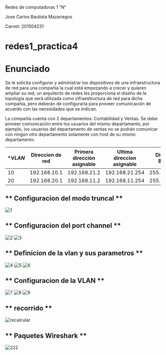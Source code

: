 Redes de computadoras 1 "N"

Jose Carlos Bautista Mazariegos

Carnet: 201504231


# redes1_practica4

# **Enunciado**
Se le solicita configurar y administrar los dispositivos de una infraestructura de red para
una compañía la cual está empezando a crecer y quieren ampliar su red, un arquitecto
de redes les proporciona el diseño de la topología que será utilizada como
infraestructura de red para dicha compañía, pero deberán de configurarla para proveer
comunicación de acuerdo con las necesidades que se indican.

La compañía cuenta con 2 departamentos: Contabilidad y Ventas. Se debe proveer
comunicación entre los usuarios del mismo departamento, por ejemplo, los usuarios del
departamento de ventas no se podrán comunicar con ningún otro departamento
solamente con host de su mismo departamento. 


| **VLAN* | **Direccion de red** | **Primera dirección asignable** | **Ultima direccion asignable**|**Dirección de Breadcast** |
| --------|  --------------------| ------------------------------ | --------------------------     |---------------------------|
| 10      | 192.168.10.1         | 192.168.21.2                   | 192.168.21.254                 | 255.255.255.255           |
| 20      | 192.168.20.1         | 192.168.11.2                   | 192.168.11.254                 | 255.255.255.255           |

## ** Configuracion del modo truncal **
![1](https://user-images.githubusercontent.com/8570475/96743467-44bedc80-1381-11eb-9cea-f1bab1f41969.png)
## ** Configuracion del port channel **
![2](https://user-images.githubusercontent.com/8570475/96743519-530cf880-1381-11eb-8468-ecea4bbae302.png)
![3](https://user-images.githubusercontent.com/8570475/96743552-5b653380-1381-11eb-9379-dfb5441f983f.png)
## ** Definicion de la vlan y sus parametros **
![4](https://user-images.githubusercontent.com/8570475/96743594-661fc880-1381-11eb-9808-9e684cbdd674.png)
![5](https://user-images.githubusercontent.com/8570475/96743655-7768d500-1381-11eb-916f-a15c5abf2322.png)
![6](https://user-images.githubusercontent.com/8570475/96743698-7fc11000-1381-11eb-9cbd-391a43e2440a.png)
## ** Configuracion de la VLAN **
![7](https://user-images.githubusercontent.com/8570475/96743758-8e0f2c00-1381-11eb-9f0f-f0131af0d951.png)
![8](https://user-images.githubusercontent.com/8570475/96743803-98312a80-1381-11eb-8e57-f4d3209fe2f4.png)
![9](https://user-images.githubusercontent.com/8570475/96743859-a8490a00-1381-11eb-855c-103f3ba5dfdc.png)
## ** recorrido **
![recalcular](https://user-images.githubusercontent.com/8570475/96824246-897f5d80-13eb-11eb-87c6-5ee373bb47bf.png)



## ** Paquetes Wireshark **

![222](https://user-images.githubusercontent.com/8570475/96743313-180ac500-1381-11eb-86fd-a5fffe0e422a.png)
